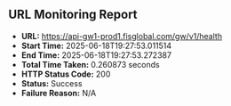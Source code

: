 ## URL Monitoring Report

- **URL:** https://api-gw1-prod1.fisglobal.com/gw/v1/health
- **Start Time:** 2025-06-18T19:27:53.011514
- **End Time:** 2025-06-18T19:27:53.272387
- **Total Time Taken:** 0.260873 seconds
- **HTTP Status Code:** 200
- **Status:** Success
- **Failure Reason:** N/A
